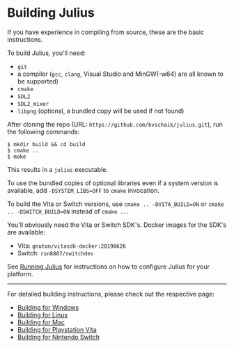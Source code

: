 # Building Julius

If you have experience in compiling from source, these are the basic instructions.

To build Julius, you'll need:

- `git`
- a compiler (`gcc`, `clang`, Visual Studio and MinGW(-w64) are all known to be supported)
- `cmake`
- `SDL2`
- `SDL2_mixer`
- `libpng` (optional, a bundled copy will be used if not found)

After cloning the repo (URL: `https://github.com/bvschaik/julius.git`), run the following commands:

	$ mkdir build && cd build
	$ cmake ..
	$ make

This results in a `julius` executable.

To use the bundled copies of optional libraries even if a system version is available, add `-DSYSTEM_LIBS=OFF` to `cmake` invocation.

To build the Vita or Switch versions, use `cmake .. -DVITA_BUILD=ON` or `cmake .. -DSWITCH_BUILD=ON`
instead of `cmake ..`.

You'll obviously need the Vita or Switch SDK's. Docker images for the SDK's are available:

- Vita: `gnuton/vitasdk-docker:20190626`
- Switch: `rsn8887/switchdev`

See [Running Julius](RUNNING.md) for instructions on how to configure Julius for your platform.

--------------------------------------------------

For detailed building instructions, please check out the respective page:

- [Building for Windows](building_windows.md)
- [Building for Linux](building_linux.md)
- [Building for Mac](building_macos.md)
- [Building for Playstation Vita](building_vita.md)
- [Building for Nintendo Switch](building_switch.md)